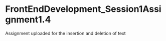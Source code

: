 # FrontEndDevelopment_Session1Assignment1.4
Assignment uploaded for the insertion and deletion of text
